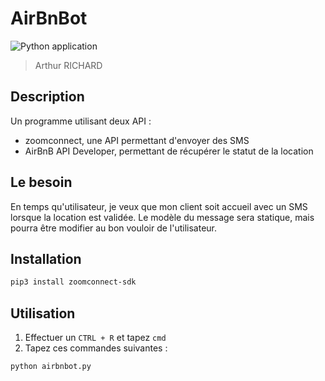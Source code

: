 # AirBnBot

![Python application](https://github.com/arthuRHD/airbnbot/workflows/Python%20application/badge.svg)

> Arthur RICHARD

## Description

Un programme utilisant deux API :

- zoomconnect, une API permettant d'envoyer des SMS
- AirBnB API Developer, permettant de récupérer le statut de la location

## Le besoin

En temps qu'utilisateur, je veux que mon client soit accueil avec un SMS lorsque la location est validée. Le modèle du message sera statique, mais pourra être modifier au bon vouloir de l'utilisateur.

## Installation

```sh
pip3 install zoomconnect-sdk
```

## Utilisation

1. Effectuer un `CTRL + R` et tapez `cmd`
1. Tapez ces commandes suivantes :

```bat
python airbnbot.py
```
